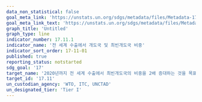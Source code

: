 ```yaml
---
data_non_statistical: false
goal_meta_link: 'https://unstats.un.org/sdgs/metadata/files/Metadata-17-11-01.pdf'
goal_meta_link_text: 'https://unstats.un.org/sdgs/metadata/files/Metadata-17-11-01.pdf'
graph_title: 'Untitled'
graph_type: line
indicator_number: 17.11.1
indicator_name: '전 세계 수출에서 개도국 및 최빈개도국 비중'
indicator_sort_order: 17-11-01
published: true
reporting_status: notstarted
sdg_goal: '17'
target_name: '2020년까지 전 세계 수출에서 최빈개도국의 비중을 2배 증대하는 것을 목표로 개도국의 수출을 대폭 증대'
target_id: '17.11'
un_custodian_agency: 'WTO, ITC, UNCTAD'
un_designated_tier: 'Tier I'
---
```

